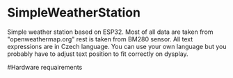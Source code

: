 # SimpleWeatherStation
 Simple weather station based on ESP32. Most of all data are taken from "openweathermap.org" rest is taken from BM280 sensor. All text expressions are in Czech language. You can use your own language but you probably have to adjust text position to fit correctly on dysplay.
 
 #Hardware requairements
 
